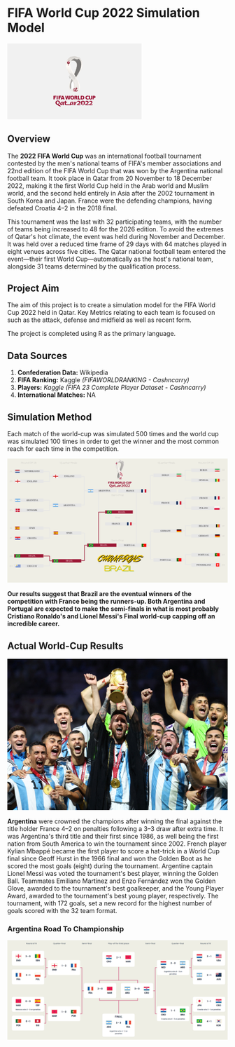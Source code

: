

# FIFA World Cup 2022 Simulation Model

<img src="https://raw.githubusercontent.com/Jeffreyjose29/FIFAWorldCupSimulation/main/Images/WCLogo.png" alt="FIFA World Cup Qatar 2022" style="zoom:30%;" />

## Overview

The **2022 FIFA World Cup** was an international football tournament contested by the men's national teams of FIFA's member associations and 22nd edition of the FIFA World Cup that was won by the Argentina national football team. It took place in Qatar from 20 November to 18 December 2022, making it the first World Cup held in the Arab world and Muslim world, and the second held entirely in Asia after the 2002 tournament in South Korea and Japan. France were the defending champions, having defeated Croatia 4–2 in the 2018 final.

This tournament was the last with 32 participating teams, with the number of teams being increased to 48 for the 2026 edition. To avoid the extremes of Qatar's hot climate, the event was held during November and December. It was held over a reduced time frame of 29 days with 64 matches played in eight venues across five cities. The Qatar national football team entered the event—their first World Cup—automatically as the host's national team, alongside 31 teams determined by the qualification process.

## Project Aim

The aim of this project is to create a simulation model for the FIFA World Cup 2022 held in Qatar. Key Metrics relating to each team is focused on such as the attack, defense and midfield as well as recent form.

The project is completed using R as the primary language.

## Data Sources

1. **Confederation Data:** Wikipedia
2. **FIFA Ranking:** Kaggle *(FIFAWORLDRANKING - Cashncarry)*
3. **Players:** *Kaggle (FIFA 23 Complete Player Dataset - Cashncarry)*
4. **International Matches:** NA

## Simulation Method

Each match of the world-cup was simulated 500 times and the world cup was simulated 100 times in order to get the winner and the most common reach for each time in the competition.

<img src="https://raw.githubusercontent.com/Jeffreyjose29/FIFAWorldCupSimulation/main/Images/SimulationKnockout.png" alt="ReadMe" />

**Our results suggest that Brazil are the eventual winners of the competition with France being the runners-up. Both Argentina and Portugal are expected to make the semi-finals in what is most probably Cristiano Ronaldo's and Lionel Messi's Final world-cup capping off an incredible career.**

## Actual World-Cup Results

<img src="https://raw.githubusercontent.com/Jeffreyjose29/FIFAWorldCupSimulation/main/Images/ArgentinaTrophy.jpg" alt="Argentina Champions" />

**Argentina** were crowned the champions after winning the final against the title holder France 4–2 on penalties following a 3–3 draw after extra time. It was Argentina's third title and their first since 1986, as well being the first nation from South America to win the tournament since 2002. French player Kylian Mbappé became the first player to score a hat-trick in a World Cup final since Geoff Hurst in the 1966 final and won the Golden Boot as he scored the most goals (eight) during the tournament. Argentine captain Lionel Messi was voted the tournament's best player, winning the Golden Ball. Teammates Emiliano Martínez and Enzo Fernández won the Golden Glove, awarded to the tournament's best goalkeeper, and the Young Player Award, awarded to the tournament's best young player, respectively. The tournament, with 172 goals, set a new record for the highest number of goals scored with the 32 team format.

### Argentina Road To Championship

<img src="https://raw.githubusercontent.com/Jeffreyjose29/FIFAWorldCupSimulation/main/Images/Actual World Cup Knockout Draw.png" alt="Knockout Stages" />





